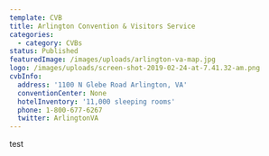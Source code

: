 ```yaml
---
template: CVB
title: Arlington Convention & Visitors Service
categories:
  - category: CVBs
status: Published
featuredImage: /images/uploads/arlington-va-map.jpg
logo: /images/uploads/screen-shot-2019-02-24-at-7.41.32-am.png
cvbInfo:
  address: '1100 N Glebe Road Arlington, VA'
  conventionCenter: None
  hotelInventory: '11,000 sleeping rooms'
  phone: 1-800-677-6267
  twitter: ArlingtonVA
---
```


test
